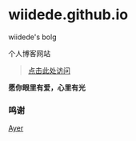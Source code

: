 # wiidede.github.io

wiidede's bolg

个人博客网站

> [点击此处访问](https://wiidede.github.io/)

**愿你眼里有爱，心里有光**

### 鸣谢

[Ayer](https://github.com/Shen-Yu/hexo-theme-ayer)

